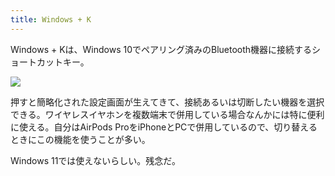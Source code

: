 ```yaml
---
title: Windows + K
---
```

Windows + Kは、Windows 10でペアリング済みのBluetooth機器に接続するショートカットキー。

![](https://lh5.googleusercontent.com/oXpvRw8b8p7dJlbW-Mk2-89DkUQyKSR_GaCTlhX2VpfdSXnPOSO-W4BiYOeLEoRez0yCnbgE3b5lVjlkV_lm7RUGAGwZisKcnNcwB3R90VZLKugTX7ze0b7lFwL99dSk2w-8Mf5Dn4I6yQBarlfPTsl5mogUW4pESBcRrETFWYQSMP55RijWj2z8)

押すと簡略化された設定画面が生えてきて、接続あるいは切断したい機器を選択できる。ワイヤレスイヤホンを複数端末で併用している場合なんかには特に便利に使える。自分はAirPods ProをiPhoneとPCで併用しているので、切り替えるときにこの機能を使うことが多い。

Windows 11では使えないらしい。残念だ。
